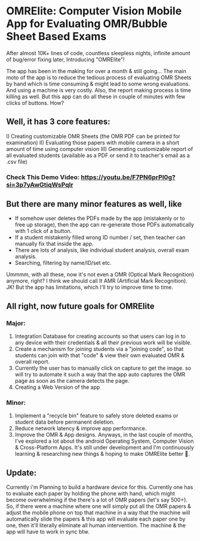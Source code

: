 # OMRElite: Computer Vision Mobile App for Evaluating OMR/Bubble Sheet Based Exams

After almost 10K+ lines of code, countless sleepless nights, infinite amount of bug/error fixing later, Introducing "OMRElite"!

The app has been in the making for over a month & still going...
The main moto of the app is to reduce the tedious process of evaluating OMR Sheets by hand which is time consuming & might lead to some wrong evaluations. And using a machine is very costly. Also, the report making process is time killing as well.
But this app can do all these in couple of minutes with few clicks of buttons.
How?

## Well, it has 3 core features:
I) Creating customizable OMR Sheets (the OMR PDF can be printed for examination)
II) Evaluating those papers with mobile camera in a short amount of time using computer vision
III) Generating customizable report of all evaluated students (available as a PDF or send it to teacher's email as a .csv file)

### Check This Demo Video: https://youtu.be/F7PN6prPl0g?si=3p7yAwGtiqWsPqlr

## But there are many minor features as well, like
* If somehow user deletes the PDFs made by the app (mistakenly or to free up storage), then the app can re-generate those PDFs automatically with 1 click of a button.
* If a student mistakenly filled wrong ID number / set, then teacher can manually fix that inside the app.
* There are lots of analysis, like individual student analysis, overall exam analysis. 
* Searching, filtering by name/ID/set etc.

Ummmm, with all these, now it's not even a OMR (Optical Mark Recognition) anymore, right? I think we should call It AMR (Artificial Mark Recognition). JK! But the app has limitations, which I'll try to improve time to time.

## All right, now future goals for OMRElite
### Major:
1) Integration Database for creating accounts so that users can log in to any device with their credentials & all their previous work will be visible.
2) Create a mechanism for joining students via a "joining code", so that students can join with that "code" & view their own evaluated OMR & overall report.
3) Currently the user has to manually click on capture to get the image. so will try to automate it such a way that the app auto captures the OMR page as soon as the camera detects the page. 
4) Creating a Web Version of the app

### Minor:
1) Implement a "recycle bin" feature to safely store deleted exams or student data before permanent deletion.
2) Reduce network latency & improve app performance.
3) Improve the OMR & App designs.
Anyways, in the last couple of months, I've explored a lot about the android Operating System, Computer Vision & Cross-Platform Apps.
It's still under development and I'm continuously learning & researching new things & hoping to make OMRElite better 💜.
## Update:
Currently i'm Planning to build a hardware device for this.
Currently one has to evaluate each paper by holding the phone with hand, which might become overwhelming if the there's a lot of OMR papers (let's say 500+).
So, if there were a machine where one will simply put all the OMR papers & adjust the mobile phone on top that machine in a way that the machine will automatically slide the papers & this app will evaluate each paper one by one, then it'll literally eliminate all human intervention.
The machine & the app will have to work in sync btw.
